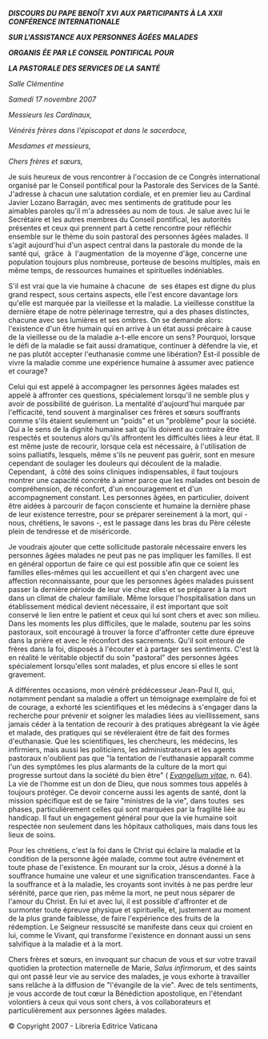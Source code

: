 ***DISCOURS DU PAPE BENOÎT XVI*** ***AUX PARTICIPANTS À LA XXII CONFÉRENCE INTERNATIONALE***

***SUR L'ASSISTANCE AUX PERSONNES ÂGÉES*** ***MALADES***

***ORGANIS*** ***ÉE PAR LE CONSEIL PONTIFICAL POUR***

***LA PASTORALE DES SERVICES DE LA SANTÉ***

*Salle Clémentine*

*Samedi 17 novembre 2007*

*Messieurs les Cardinaux,*

*Vénérés frères dans l'épiscopat et dans le sacerdoce,*

*Mesdames et messieurs,*

*Chers frères et sœurs,*

Je suis heureux de vous rencontrer à l'occasion de ce Congrès international organisé par le Conseil pontifical pour la Pastorale des Services de la Santé. J'adresse à chacun une salutation cordiale, et en premier lieu au Cardinal Javier Lozano Barragán, avec mes sentiments de gratitude pour les aimables paroles qu'il m'a adressées au nom de tous. Je salue avec lui le Secrétaire et les autres membres du Conseil pontifical, les autorités présentes et ceux qui prennent part à cette rencontre pour réfléchir ensemble sur le thème du soin pastoral des personnes âgées malades. Il s'agit aujourd'hui d'un aspect central dans la pastorale du monde de la santé qui,  grâce  à  l'augmentation  de la moyenne d'âge, concerne une population toujours plus nombreuse, porteuse de besoins multiples, mais en même temps, de ressources humaines et spirituelles indéniables.

S'il est vrai que la vie humaine à chacune  de  ses étapes est digne du plus grand respect, sous certains aspects, elle l'est encore davantage lors qu'elle est marquée par la vieillesse et la maladie. La vieillesse constitue la dernière étape de notre pèlerinage terrestre, qui a des phases distinctes, chacune avec ses lumières et ses ombres. On se demande alors:  l'existence d'un être humain qui en arrive à un état aussi précaire à cause de la vieillesse ou de la maladie a-t-elle encore un sens? Pourquoi, lorsque le défi de la maladie se fait aussi dramatique, continuer à défendre la vie, et ne pas plutôt accepter l'euthanasie comme une libération? Est-il possible de vivre la maladie comme une expérience humaine à assumer avec patience et courage?

Celui qui est appelé à accompagner les personnes âgées malades est appelé à affronter ces questions, spécialement lorsqu'il ne semble plus y avoir de possibilité de guérison. La mentalité d'aujourd'hui marquée par l'efficacité, tend souvent à marginaliser ces frères et sœurs souffrants comme s'ils étaient seulement un "poids" et un "problème" pour la société. Qui a le sens de la dignité humaine sait qu'ils doivent au contraire être respectés et soutenus alors qu'ils affrontent les difficultés liées à leur état. Il est même juste de recourir, lorsque cela est nécessaire, à l'utilisation de soins palliatifs, lesquels, même s'ils ne peuvent pas guérir, sont en mesure cependant de soulager les douleurs qui découlent de la maladie. Cependant,  à côté des soins cliniques indispensables, il faut toujours montrer une capacité concrète à aimer parce que les malades ont besoin de compréhension, de réconfort, d'un encouragement et d'un accompagnement constant. Les personnes âgées, en particulier, doivent être aidées à parcourir de façon consciente et humaine la dernière phase de leur existence terrestre, pour se préparer sereinement à la mort, qui - nous, chrétiens, le savons -, est le passage dans les bras du Père céleste plein de tendresse et de miséricorde.

Je voudrais ajouter que cette sollicitude pastorale nécessaire envers les personnes âgées malades ne peut pas ne pas impliquer les familles. Il est en général opportun de faire ce qui est possible afin que ce soient les familles elles-mêmes qui les accueillent et qui s'en chargent avec une affection reconnaissante, pour que les personnes âgées malades puissent passer la dernière période de leur vie chez elles et se préparer à la mort dans un climat de chaleur familiale. Même lorsque l'hospitalisation dans un établissement médical devient nécessaire, il est important que soit conservé le lien entre le patient et ceux qui lui sont chers et avec son milieu. Dans les moments les plus difficiles, que le malade, soutenu par les soins pastoraux, soit encouragé à trouver la force d'affronter cette dure épreuve dans la prière et avec le réconfort des sacrements. Qu'il soit entouré de frères dans la foi, disposés à l'écouter et à partager ses sentiments. C'est là en réalité le véritable objectif du soin "pastoral" des personnes âgées spécialement lorsqu'elles sont malades, et plus encore si elles le sont gravement.

A différentes occasions, mon vénéré prédécesseur Jean-Paul II, qui, notamment pendant sa maladie a offert un témoignage exemplaire de foi et de courage, a exhorté les scientifiques et les médecins à s'engager dans la recherche pour prévenir et soigner les maladies liées au vieillissement, sans jamais céder à la tentation de recourir à des pratiques abrégeant la vie âgée et malade, des pratiques qui se révéleraient être de fait des formes d'euthanasie. Que les scientifiques, les chercheurs, les médecins, les infirmiers, mais aussi les politiciens, les administrateurs et les agents pastoraux n'oublient pas que "la tentation de l'euthanasie apparaît comme l'un des symptômes les plus alarmants de la culture de la mort qui progresse surtout dans la société du bien être" ( *[Evangelium vitae](http://www.vatican.va/edocs/FRA0204/_INDEX.HTM)*, n. 64). La vie de l'homme est un don de Dieu, que nous sommes tous appelés à toujours protéger. Ce devoir concerne aussi les agents de santé, dont la mission spécifique est de se faire "ministres de la vie", dans toutes  ses  phases, particulièrement celles qui sont marquées par la fragilité liée au handicap. Il faut un engagement général pour que la vie humaine soit respectée non seulement dans les hôpitaux catholiques, mais dans tous les lieux de soins.

Pour les chrétiens, c'est la foi dans le Christ qui éclaire la maladie et la condition de la personne âgée malade, comme tout autre événement et toute phase de l'existence. En mourant sur la croix, Jésus a donné à la souffrance humaine une valeur et une signification transcendantes. Face à la souffrance et à la maladie, les croyants sont invités à ne pas perdre leur sérénité, parce que rien, pas même la mort, ne peut nous séparer de l'amour du Christ. En lui et avec lui, il est possible d'affronter et de surmonter toute épreuve physique et spirituelle, et, justement au moment de la plus grande faiblesse, de faire l'expérience des fruits de la rédemption. Le Seigneur ressuscité se manifeste dans ceux qui croient en lui, comme le Vivant, qui transforme l'existence en donnant aussi un sens salvifique à la maladie et à la mort.

Chers frères et sœurs, en invoquant sur chacun de vous et sur votre travail quotidien la protection maternelle de Marie, *Salus infirmorum*, et des saints qui ont passé leur vie au service des malades, je vous exhorte à travailler sans relâche à la diffusion de "l'évangile de la vie". Avec de tels sentiments, je vous accorde de tout cœur la Bénédiction apostolique, en l'étendant volontiers à ceux qui vous sont chers, à vos collaborateurs et particulièrement aux personnes âgées malades.

© Copyright 2007 - Libreria Editrice Vaticana